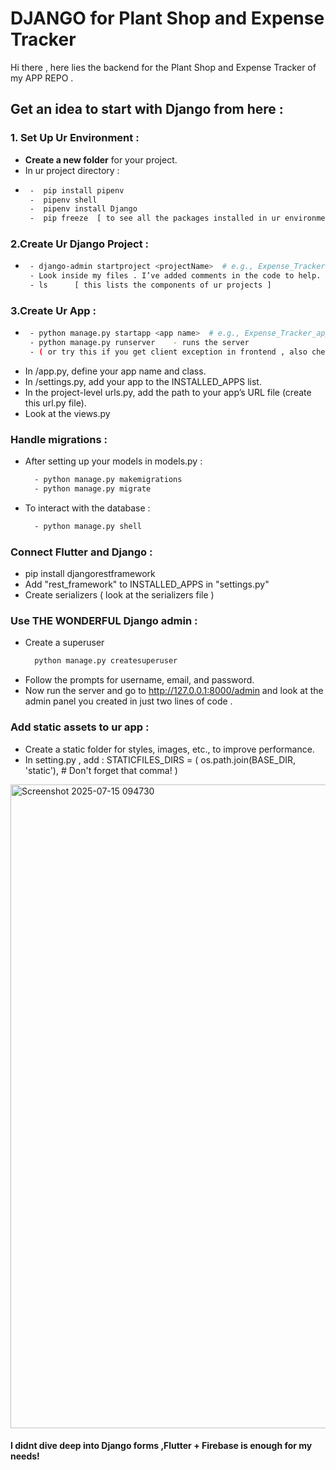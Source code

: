# DJANGO for Plant Shop and Expense Tracker 

Hi there , here lies the backend for the Plant Shop and Expense Tracker of my APP REPO .

## Get an idea to start with Django from here :

### 1. Set Up Ur Environment :
 - **Create a new folder** for your project.
 - In ur project directory :
 - ``` bash
    -  pip install pipenv
    -  pipenv shell
    -  pipenv install Django
    -  pip freeze  [ to see all the packages installed in ur environment ]

### 2.Create Ur Django Project :
 - ```bash
    - django-admin startproject <projectName>  # e.g., Expense_Tracker
    - Look inside my files . I’ve added comments in the code to help.
    - ls      [ this lists the components of ur projects ]

### 3.Create Ur App :
 - ```bash
    - python manage.py startapp <app name>  # e.g., Expense_Tracker_app
    - python manage.py runserver    - runs the server
    - ( or try this if you get client exception in frontend , also check ur ip adresses ) python manage.py runserver 0.0.0.0.8000
 - In <appname>/app.py, define your app name and class.
 - In <projectName>/settings.py, add your app to the INSTALLED_APPS list.
 - In the project-level urls.py, add the path to your app’s URL file (create this url.py file).
 - Look at the views.py

### Handle migrations :
 - After setting up your models in models.py :
    ``` bash
      - python manage.py makemigrations
      - python manage.py migrate
 - To interact with the database :
    ``` bash
      - python manage.py shell

### Connect Flutter and Django :
 - pip install djangorestframework
 - Add "rest_framework" to INSTALLED_APPS in "settings.py"
 - Create serializers ( look at the serializers file )

### Use THE WONDERFUL Django admin :
 - Create a superuser
    ```bash
      python manage.py createsuperuser
 - Follow the prompts for username, email, and password.
 - Now run the server and go to http://127.0.0.1:8000/admin and look at the admin panel you created in just two lines of 
   code .

### Add static assets to ur app :
 - Create a static folder for styles, images, etc., to improve performance.
 - In setting.py , add :
    STATICFILES_DIRS = (
    os.path.join(BASE_DIR, 'static'),  # Don't forget that comma!
    )


<img width="1122" height="1030" alt="Screenshot 2025-07-15 094730" src="https://github.com/user-attachments/assets/704900a3-8d63-4fab-98df-55038b07c875" />


#### I didnt dive deep into Django forms ,Flutter + Firebase is enough for my needs!
 
